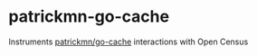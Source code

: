 # patrickmn-go-cache

Instruments [patrickmn/go-cache](https://github.com/patrickmn/go-cache) interactions with Open Census
